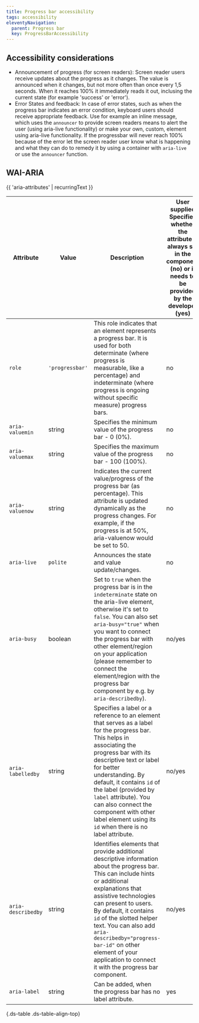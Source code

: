 ```yaml
---
title: Progress bar accessibility
tags: accessibility
eleventyNavigation:
  parent: Progress bar
  key: ProgressBarAccessibility
---
```


<section>

## Accessibility considerations

- Announcement of progress (for screen readers): Screen reader users receive updates about the progress as it changes. The value is announced when it changes, but not more often than once every 1,5 seconds. When it reaches 100% it immediately reads it out, inclusing the current state (for example 'success' or 'error').
- Error States and feedback: In case of error states, such as when the progress bar indicates an error condition, keyboard users should receive appropriate feedback. Use for example an inline message, which uses the `announcer` to provide screen readers means to alert the user (using aria-live functionality) or make your own, custom, element using aria-live functionality. If the progressbar will never reach 100% because of the error let the screen reader user know what is happening and what they can do to remedy it by using a container with `aria-live` or use the `announcer` function.

</section>

<section>

## WAI-ARIA

{{ 'aria-attributes' | recurringText }}

|Attribute | Value | Description | User supplied <sl-icon name="info" aria-describedby="tooltip1" size="md"></sl-icon><sl-tooltip id="tooltip1">Specifies whether the attribute is always set in the component (no) or it needs to be provided by the developer (yes)</sl-tooltip>|
|-|-|-|-|
|`role`	|`'progressbar'`|This role indicates that an element represents a progress bar. It is used for both determinate (where progress is measurable, like a percentage) and indeterminate (where progress is ongoing without specific measure) progress bars.|no|
|`aria-valuemin`|string|Specifies the minimum value of the progress bar - 0 (0%).|no|
|`aria-valuemax`|string|Specifies the maximum value of the progress bar - 100 (100%).|no|
|`aria-valuenow`|string|Indicates the current value/progress of the progress bar (as percentage). This attribute is updated dynamically as the progress changes. For example, if the progress is at 50%, aria-valuenow would be set to 50.| no|
|`aria-live`|`polite`|Announces the state and value update/changes.|no|
|`aria-busy`|boolean|Set to `true` when the progress bar is in the `indeterminate` state on the aria-live element, otherwise it's set to `false`. You can also set `aria-busy="true"` when you want to connect the progress bar with other element/region on your application (please remember to connect the element/region with the progress bar component by e.g. by `aria-describedby`).|no/yes|
|`aria-labelledby`|string|Specifies a label or a reference to an element that serves as a label for the progress bar. This helps in associating the progress bar with its descriptive text or label for better understanding. By default, it contains `id` of the label (provided by `label` attribute). You can also connect the component with other label element using its `id` when there is no label attribute.|no/yes|
|`aria-describedby`|string|Identifies elements that provide additional descriptive information about the progress bar. This can include hints or additional explanations that assistive technologies can present to users. By default, it contains `id` of the slotted helper text. You can also add `aria-describedby="progress-bar-id"` on other element of your application to connect it with the progress bar component.|no/yes|
|`aria-label`|string|Can be added, when the progress bar has no label attribute.|yes|

{.ds-table .ds-table-align-top}

</section>
